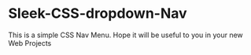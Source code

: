 # Sleek-CSS-dropdown-Nav
This is a simple CSS Nav Menu. Hope it will be useful to you in your new Web Projects
